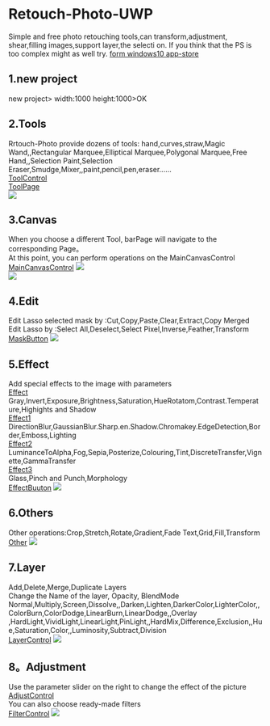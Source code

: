 # Retouch-Photo-UWP
Simple and free photo retouching tools,can transform,adjustment, shear,filling images,support layer,the selecti on. If you think that the PS is too complex might as well try.
[form windows10 app-store](https://www.microsoft.com/store/productId/9N2SVF2769GH)   

## 1.new project
new project> width:1000 height:1000>OK
  

## 2.Tools
Rrtouch-Photo provide dozens of tools: hand,curves,straw,Magic Wand,,Rectangular Marquee,Elliptical Marquee,Polygonal Marquee,Free Hand,,Selection Paint,Selection Eraser,Smudge,Mixer,,paint,pencil,pen,eraser......<br> 
[ToolControl](https://github.com/ysdy44/Retouch-Photo-UWP/blob/master/%E4%BF%AE%E5%9B%BE/Control/ToolControl.xaml)   <br> 
[ToolPage](https://github.com/ysdy44/Retouch-Photo-UWP/tree/master/%E4%BF%AE%E5%9B%BE/BarPage/ToolPage)  
![](https://github.com/ysdy44/Retouch-Photo-UWP/blob/master/Screenshot/001.PNG)  


## 3.Canvas
When you choose a different Tool, barPage will navigate to the corresponding Page。<br> 
At this point, you can perform operations on the MainCanvasControl<br> 
[MainCanvasControl](https://github.com/ysdy44/Retouch-Photo-UWP/blob/master/%E4%BF%AE%E5%9B%BE/Control/MainCanvasControl.xaml)
![](https://github.com/ysdy44/Retouch-Photo-UWP/blob/master/Screenshot/002.PNG)  
![](https://github.com/ysdy44/Retouch-Photo-UWP/blob/master/Screenshot/003.PNG)  


## 4.Edit
Edit Lasso selected mask by :Cut,Copy,Paste,Clear,Extract,Copy Merged<br> 
Edit Lasso by :Select All,Deselect,Select Pixel,Inverse,Feather,Transform <br> 
[MaskButton](https://github.com/ysdy44/Retouch-Photo-UWP/blob/master/%E4%BF%AE%E5%9B%BE/Control/MaskButton.xaml)
![](https://github.com/ysdy44/Retouch-Photo-UWP/blob/master/Screenshot/004.PNG)  

## 5.Effect
Add special effects to the image with parameters<br> 
[Effect](https://github.com/ysdy44/Retouch-Photo-UWP/tree/master/%E4%BF%AE%E5%9B%BE/BarPage/EffectPage)<br>
Gray,Invert,Exposure,Brightness,Saturation,HueRotatom,Contrast.Temperature,Highights and Shadow<br> 
[Effect1](https://github.com/ysdy44/Retouch-Photo-UWP/tree/master/%E4%BF%AE%E5%9B%BE/BarPage/EffectPage1)<br>
DirectionBlur,GaussianBlur.Sharp.en.Shadow.Chromakey.EdgeDetection,Border,Emboss,Lighting<br> 
[Effect2](https://github.com/ysdy44/Retouch-Photo-UWP/tree/master/%E4%BF%AE%E5%9B%BE/BarPage/EffectPage2)<br>
LuminanceToAlpha,Fog,Sepia,Posterize,Colouring,Tint,DiscreteTransfer,Vignette,GammaTransfer<br> 
[Effect3](https://github.com/ysdy44/Retouch-Photo-UWP/tree/master/%E4%BF%AE%E5%9B%BE/BarPage/EffectPage3)<br>
Glass,Pinch and Punch,Morphology<br> 
[EffectBuuton](https://github.com/ysdy44/Retouch-Photo-UWP/blob/master/%E4%BF%AE%E5%9B%BE/Control/EffectBuuton.xaml)
![](https://github.com/ysdy44/Retouch-Photo-UWP/blob/master/Screenshot/005.PNG)  


## 6.Others
Other operations:Crop,Stretch,Rotate,Gradient,Fade
Text,Grid,Fill,Transform<br> 
[Other](https://github.com/ysdy44/Retouch-Photo-UWP/blob/master/%E4%BF%AE%E5%9B%BE/Control/OtherButton.xaml)
![](https://github.com/ysdy44/Retouch-Photo-UWP/blob/master/Screenshot/006.PNG)  

## 7.Layer
Add,Delete,Merge,Duplicate Layers<br> 
Change the Name of the layer, Opacity, BlendMode<br> 
Normal,Multiply,Screen,Dissolve,,Darken,Lighten,DarkerColor,LighterColor,,ColorBurn,ColorDodge,LinearBurn,LinearDodge,,Overlay ,HardLight,VividLight,LinearLight,PinLight,,HardMix,Difference,Exclusion,,Hue,Saturation,Color,,Luminosity,Subtract,Division<br> 
[LayerControl](https://github.com/ysdy44/Retouch-Photo-UWP/blob/master/%E4%BF%AE%E5%9B%BE/Control/LayerControl.xaml)
![](https://github.com/ysdy44/Retouch-Photo-UWP/blob/master/Screenshot/007.PNG)  

## 8。Adjustment
Use the parameter slider on the right to change the effect of the picture<br> 
[AdjustControl](https://github.com/ysdy44/Retouch-Photo-UWP/blob/master/%E4%BF%AE%E5%9B%BE/Control/AdjustControl.xaml)<br>
You can also choose ready-made filters<br> 
[FilterControl](https://github.com/ysdy44/Retouch-Photo-UWP/blob/master/%E4%BF%AE%E5%9B%BE/Control/FilterControl.xaml)
![](https://github.com/ysdy44/Retouch-Photo-UWP/blob/master/Screenshot/008.PNG)  



